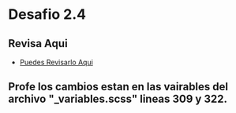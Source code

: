 # Desafio 2.4

## Revisa Aqui

- [Puedes Revisarlo Aqui](https://noraa8.github.io/desafio-2.4/)

## Profe los cambios estan en las vairables del archivo "\_variables.scss" lineas 309 y 322.
